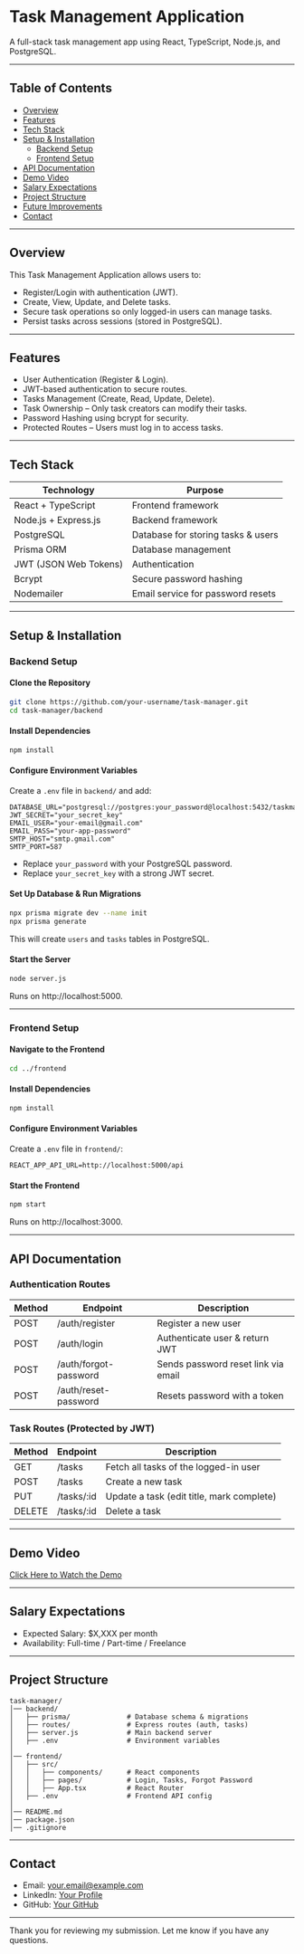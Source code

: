 # Task Management Application

A full-stack task management app using React, TypeScript, Node.js, and PostgreSQL.

---

## Table of Contents

- [Overview](#overview)
- [Features](#features)
- [Tech Stack](#tech-stack)
- [Setup & Installation](#setup--installation)
  - [Backend Setup](#backend-setup)
  - [Frontend Setup](#frontend-setup)
- [API Documentation](#api-documentation)
- [Demo Video](#demo-video)
- [Salary Expectations](#salary-expectations)
- [Project Structure](#project-structure)
- [Future Improvements](#future-improvements)
- [Contact](#contact)

---

## Overview

This Task Management Application allows users to:
- Register/Login with authentication (JWT).
- Create, View, Update, and Delete tasks.
- Secure task operations so only logged-in users can manage tasks.
- Persist tasks across sessions (stored in PostgreSQL).

---

## Features

- User Authentication (Register & Login).
- JWT-based authentication to secure routes.
- Tasks Management (Create, Read, Update, Delete).
- Task Ownership – Only task creators can modify their tasks.
- Password Hashing using bcrypt for security.
- Protected Routes – Users must log in to access tasks.

---

## Tech Stack

| Technology    | Purpose |
|--------------|---------|
| React + TypeScript | Frontend framework |
| Node.js + Express.js | Backend framework |
| PostgreSQL | Database for storing tasks & users |
| Prisma ORM | Database management |
| JWT (JSON Web Tokens) | Authentication |
| Bcrypt | Secure password hashing |
| Nodemailer | Email service for password resets |

---

## Setup & Installation

### Backend Setup

#### Clone the Repository
```sh
git clone https://github.com/your-username/task-manager.git
cd task-manager/backend
```

#### Install Dependencies
```sh
npm install
```

#### Configure Environment Variables
Create a `.env` file in `backend/` and add:

```
DATABASE_URL="postgresql://postgres:your_password@localhost:5432/taskmanager"
JWT_SECRET="your_secret_key"
EMAIL_USER="your-email@gmail.com"
EMAIL_PASS="your-app-password"
SMTP_HOST="smtp.gmail.com"
SMTP_PORT=587
```

- Replace `your_password` with your PostgreSQL password.
- Replace `your_secret_key` with a strong JWT secret.

#### Set Up Database & Run Migrations
```sh
npx prisma migrate dev --name init
npx prisma generate
```
This will create `users` and `tasks` tables in PostgreSQL.

#### Start the Server
```sh
node server.js
```
Runs on http://localhost:5000.

---

### Frontend Setup

#### Navigate to the Frontend
```sh
cd ../frontend
```

#### Install Dependencies
```sh
npm install
```

#### Configure Environment Variables
Create a `.env` file in `frontend/`:

```
REACT_APP_API_URL=http://localhost:5000/api
```

#### Start the Frontend
```sh
npm start
```
Runs on http://localhost:3000.

---

## API Documentation

### Authentication Routes

| Method | Endpoint | Description |
|--------|---------|-------------|
| POST | /auth/register | Register a new user |
| POST | /auth/login | Authenticate user & return JWT |
| POST | /auth/forgot-password | Sends password reset link via email |
| POST | /auth/reset-password | Resets password with a token |

### Task Routes (Protected by JWT)

| Method | Endpoint | Description |
|--------|---------|-------------|
| GET | /tasks | Fetch all tasks of the logged-in user |
| POST | /tasks | Create a new task |
| PUT | /tasks/:id | Update a task (edit title, mark complete) |
| DELETE | /tasks/:id | Delete a task |

---

## Demo Video

[Click Here to Watch the Demo](https://your-video-link.com)

---

## Salary Expectations

- Expected Salary: $X,XXX per month
- Availability: Full-time / Part-time / Freelance  

---

## Project Structure

```
task-manager/
│── backend/
│   ├── prisma/              # Database schema & migrations
│   ├── routes/              # Express routes (auth, tasks)
│   ├── server.js            # Main backend server
│   ├── .env                 # Environment variables
│
│── frontend/
│   ├── src/
│   │   ├── components/      # React components
│   │   ├── pages/           # Login, Tasks, Forgot Password
│   │   ├── App.tsx          # React Router
│   ├── .env                 # Frontend API config
│
│── README.md
│── package.json
│── .gitignore
```

---

## Contact

- Email: your.email@example.com
- LinkedIn: [Your Profile](https://linkedin.com/in/yourprofile)
- GitHub: [Your GitHub](https://github.com/your-username)

---

Thank you for reviewing my submission. Let me know if you have any questions.

